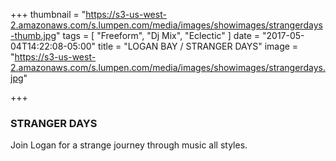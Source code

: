 +++
thumbnail = "https://s3-us-west-2.amazonaws.com/s.lumpen.com/media/images/showimages/strangerdays-thumb.jpg"
tags = [ "Freeform", "Dj Mix", "Eclectic" ]
date = "2017-05-04T14:22:08-05:00"
title = "LOGAN BAY / STRANGER DAYS"
image = "https://s3-us-west-2.amazonaws.com/s.lumpen.com/media/images/showimages/strangerdays.jpg"

+++

### STRANGER DAYS

Join Logan for a strange journey through music all styles.
